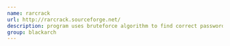 ```yaml
---
name: rarcrack
url: http://rarcrack.sourceforge.net/
description: program uses bruteforce algorithm to find correct password (rar, 7z, zip). URL : http://rarcrack.sourceforge.net/ Groups : blackarch blackarch-cracker
group: blackarch
---
```


